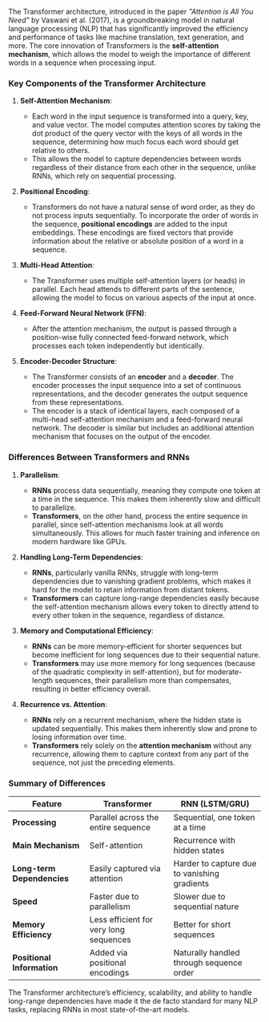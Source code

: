 The Transformer architecture, introduced in the paper *"Attention is All You Need"* by Vaswani et al. (2017), is a groundbreaking model in natural language processing (NLP) that has significantly improved the efficiency and performance of tasks like machine translation, text generation, and more. The core innovation of Transformers is the **self-attention mechanism**, which allows the model to weigh the importance of different words in a sequence when processing input.

### Key Components of the Transformer Architecture

1. **Self-Attention Mechanism**:
   - Each word in the input sequence is transformed into a query, key, and value vector. The model computes attention scores by taking the dot product of the query vector with the keys of all words in the sequence, determining how much focus each word should get relative to others.
   - This allows the model to capture dependencies between words regardless of their distance from each other in the sequence, unlike RNNs, which rely on sequential processing.

2. **Positional Encoding**:
   - Transformers do not have a natural sense of word order, as they do not process inputs sequentially. To incorporate the order of words in the sequence, **positional encodings** are added to the input embeddings. These encodings are fixed vectors that provide information about the relative or absolute position of a word in a sequence.

3. **Multi-Head Attention**:
   - The Transformer uses multiple self-attention layers (or heads) in parallel. Each head attends to different parts of the sentence, allowing the model to focus on various aspects of the input at once.
   
4. **Feed-Forward Neural Network (FFN)**:
   - After the attention mechanism, the output is passed through a position-wise fully connected feed-forward network, which processes each token independently but identically.
   
5. **Encoder-Decoder Structure**:
   - The Transformer consists of an **encoder** and a **decoder**. The encoder processes the input sequence into a set of continuous representations, and the decoder generates the output sequence from these representations.
   - The encoder is a stack of identical layers, each composed of a multi-head self-attention mechanism and a feed-forward neural network. The decoder is similar but includes an additional attention mechanism that focuses on the output of the encoder.

### Differences Between Transformers and RNNs

1. **Parallelism**:
   - **RNNs** process data sequentially, meaning they compute one token at a time in the sequence. This makes them inherently slow and difficult to parallelize.
   - **Transformers**, on the other hand, process the entire sequence in parallel, since self-attention mechanisms look at all words simultaneously. This allows for much faster training and inference on modern hardware like GPUs.

2. **Handling Long-Term Dependencies**:
   - **RNNs**, particularly vanilla RNNs, struggle with long-term dependencies due to vanishing gradient problems, which makes it hard for the model to retain information from distant tokens.
   - **Transformers** can capture long-range dependencies easily because the self-attention mechanism allows every token to directly attend to every other token in the sequence, regardless of distance.

3. **Memory and Computational Efficiency**:
   - **RNNs** can be more memory-efficient for shorter sequences but become inefficient for long sequences due to their sequential nature.
   - **Transformers** may use more memory for long sequences (because of the quadratic complexity in self-attention), but for moderate-length sequences, their parallelism more than compensates, resulting in better efficiency overall.

4. **Recurrence vs. Attention**:
   - **RNNs** rely on a recurrent mechanism, where the hidden state is updated sequentially. This makes them inherently slow and prone to losing information over time.
   - **Transformers** rely solely on the **attention mechanism** without any recurrence, allowing them to capture context from any part of the sequence, not just the preceding elements.

### Summary of Differences

| Feature                   | Transformer                              | RNN (LSTM/GRU)                      |
|---------------------------|------------------------------------------|-------------------------------------|
| **Processing**             | Parallel across the entire sequence      | Sequential, one token at a time     |
| **Main Mechanism**         | Self-attention                           | Recurrence with hidden states       |
| **Long-term Dependencies** | Easily captured via attention            | Harder to capture due to vanishing gradients |
| **Speed**                  | Faster due to parallelism                | Slower due to sequential nature     |
| **Memory Efficiency**      | Less efficient for very long sequences   | Better for short sequences          |
| **Positional Information** | Added via positional encodings           | Naturally handled through sequence order |

The Transformer architecture’s efficiency, scalability, and ability to handle long-range dependencies have made it the de facto standard for many NLP tasks, replacing RNNs in most state-of-the-art models.